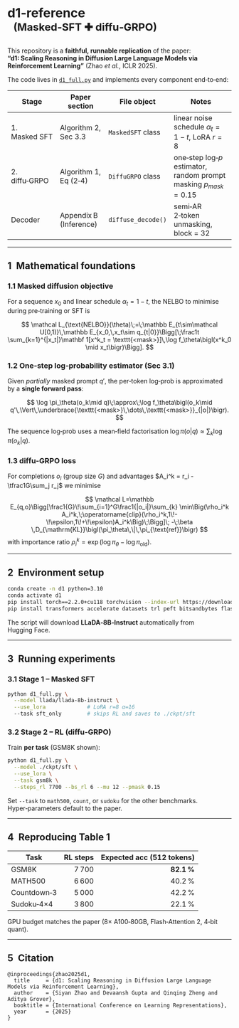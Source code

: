 # d1‑reference   <sup>(Masked‑SFT ✚ diffu‑GRPO)</sup>

This repository is a **faithful, runnable replication** of the paper:<br>
**“d1: Scaling Reasoning in Diffusion Large Language Models via Reinforcement Learning”** (Zhao *et al.*, ICLR 2025).

The code lives in [`d1_full.py`](./d1_full.py) and implements every component end‑to‑end:

| Stage | Paper section | File object | Notes |
|-------|---------------|-------------|-------|
| 1. Masked SFT | Algorithm 2, Sec 3.3 | `MaskedSFT` class | linear noise schedule $\alpha_t = 1-t$, LoRA $r{=}8$ |
| 2. diffu‑GRPO | Algorithm 1, Eq (2‑4) | `DiffuGRPO` class | one‑step log‑$p$ estimator, random prompt masking $p_{mask}=0.15$ |
| Decoder | Appendix B (Inference) | `diffuse_decode()` | semi‑AR 2‑token unmasking, block = 32 |

---
## 1 Mathematical foundations

### 1.1 Masked diffusion objective
For a sequence $x_0$ and linear schedule $\alpha_t=1-t$, the NELBO to minimise during pre‑training or SFT is

$$
\mathcal L_{\text{NELBO}}(\theta)\;=\;\mathbb E_{t\sim\mathcal U[0,1)}\,\mathbb E_{x_0,\,x_t\sim q_{t|0}}\Bigg[\;\frac1t \sum_{k=1}^{|x_t|}\mathbf 1[x^k_t = \texttt{<mask>}]\,\log f_\theta\bigl(x^k_0 \mid x_t\bigr)\Bigg].
$$

### 1.2 One‑step log‑probability estimator (Sec 3.1)
Given *partially* masked prompt $q'$, the per‑token log‑prob is approximated by a **single forward pass**:

$$
\log \pi_\theta(o_k\mid q)\;\approx\;\log f_\theta\bigl(o_k\mid q'\,\Vert\,\underbrace{\texttt{<mask>}\,\dots\,\texttt{<mask>}}_{|o|}\bigr).
$$

The sequence log‑prob uses a mean‑field factorisation $\log\pi(o|q)\approx\sum_k\log\pi(o_k|q)$.

### 1.3 diffu‑GRPO loss
For completions $o_i$ (group size $G$) and advantages $A_i^k = r_i - \tfrac1G\sum_j r_j$ we minimise

$$
\mathcal L=\mathbb E_{q,o}\Bigg[\frac1{G}\!\sum_{i=1}^G\frac1{|o_i|}\sum_{k} \min\Big(\rho_i^k A_i^k,\;\operatorname{clip}(\rho_i^k,1\!-
\!\epsilon,1\!+\!\epsilon)A_i^k\Big)\;\Bigg]\; -\;\beta \,D_{\mathrm{KL}}\bigl(\pi_\theta\,\|\,\pi_{\text{ref}}\bigr)
$$
with importance ratio $\rho_i^k = \exp\bigl(\log\pi_\theta - \log\pi_{\text{old}}\bigr)$.

---
## 2 Environment setup
```bash
conda create -n d1 python=3.10
conda activate d1
pip install torch==2.2.0+cu118 torchvision --index-url https://download.pytorch.org/whl/cu118
pip install transformers accelerate datasets trl peft bitsandbytes flash-attn==2.5.2 rich
```
The script will download **LLaDA‑8B‑Instruct** automatically from Hugging Face.

---
## 3 Running experiments
### 3.1 Stage 1 – Masked SFT
```bash
python d1_full.py \
  --model llada/llada-8b-instruct \
  --use_lora             # LoRA r=8 α=16
  --task sft_only        # skips RL and saves to ./ckpt/sft
```
### 3.2 Stage 2 – RL (diffu‑GRPO)
Train **per task** (GSM8K shown):
```bash
python d1_full.py \
  --model ./ckpt/sft \
  --use_lora \
  --task gsm8k \
  --steps_rl 7700 --bs_rl 6 --mu 12 --pmask 0.15
```
Set `--task` to `math500`, `count`, or `sudoku` for the other benchmarks. Hyper‑parameters default to the paper.

---
## 4 Reproducing Table 1
| Task | RL steps | Expected acc (512 tokens) |
|------|---------:|---------------------------:|
| GSM8K | 7 700 | **82.1 %** |
| MATH500 | 6 600 | 40.2 % |
| Countdown‑3 | 5 000 | 42.2 % |
| Sudoku‑4×4 | 3 800 | 22.1 % |

GPU budget matches the paper (8× A100‑80GB, Flash‑Attention 2, 4‑bit quant).

---
## 5 Citation
```
@inproceedings{zhao2025d1,
  title     = {d1: Scaling Reasoning in Diffusion Large Language Models via Reinforcement Learning},
  author    = {Siyan Zhao and Devaansh Gupta and Qinqing Zheng and Aditya Grover},
  booktitle = {International Conference on Learning Representations},
  year      = {2025}
}
```

